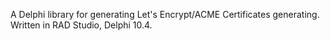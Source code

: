 A Delphi library for generating Let's Encrypt/ACME Certificates generating. Written in RAD Studio, Delphi 10.4.
